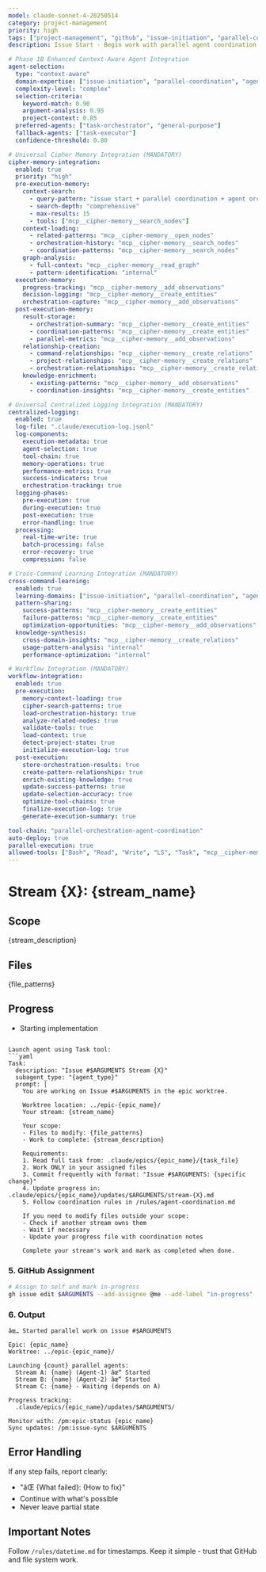 ```yaml
---
model: claude-sonnet-4-20250514
category: project-management
priority: high
tags: ["project-management", "github", "issue-initiation", "parallel-coordination"]
description: Issue Start - Begin work with parallel agent coordination and branch setup

# Phase 1B Enhanced Context-Aware Agent Integration
agent-selection:
  type: "context-aware"
  domain-expertise: ["issue-initiation", "parallel-coordination", "agent-orchestration"]
  complexity-level: "complex"
  selection-criteria:
    keyword-match: 0.90
    argument-analysis: 0.95
    project-context: 0.85
  preferred-agents: ["task-orchestrator", "general-purpose"]
  fallback-agents: ["task-executor"]
  confidence-threshold: 0.80

# Universal Cipher Memory Integration (MANDATORY)
cipher-memory-integration:
  enabled: true
  priority: "high"
  pre-execution-memory:
    context-search:
      - query-pattern: "issue start + parallel coordination + agent orchestration"
      - search-depth: "comprehensive"
      - max-results: 15
      - tools: ["mcp__cipher-memory__search_nodes"]
    context-loading:
      - related-patterns: "mcp__cipher-memory__open_nodes"
      - orchestration-history: "mcp__cipher-memory__search_nodes"
      - coordination-patterns: "mcp__cipher-memory__search_nodes"
    graph-analysis:
      - full-context: "mcp__cipher-memory__read_graph"
      - pattern-identification: "internal"
  execution-memory:
    progress-tracking: "mcp__cipher-memory__add_observations"
    decision-logging: "mcp__cipher-memory__create_entities"
    orchestration-capture: "mcp__cipher-memory__add_observations"
  post-execution-memory:
    result-storage:
      - orchestration-summary: "mcp__cipher-memory__create_entities"
      - coordination-patterns: "mcp__cipher-memory__create_entities"
      - parallel-metrics: "mcp__cipher-memory__add_observations"
    relationship-creation:
      - command-relationships: "mcp__cipher-memory__create_relations"
      - project-relationships: "mcp__cipher-memory__create_relations"
      - orchestration-relationships: "mcp__cipher-memory__create_relations"
    knowledge-enrichment:
      - existing-patterns: "mcp__cipher-memory__add_observations"
      - coordination-insights: "mcp__cipher-memory__create_entities"

# Universal Centralized Logging Integration (MANDATORY)
centralized-logging:
  enabled: true
  log-file: ".claude/execution-log.jsonl"
  log-components:
    execution-metadata: true
    agent-selection: true
    tool-chain: true
    memory-operations: true
    performance-metrics: true
    success-indicators: true
    orchestration-tracking: true
  logging-phases:
    pre-execution: true
    during-execution: true
    post-execution: true
    error-handling: true
  processing:
    real-time-write: true
    batch-processing: false
    error-recovery: true
    compression: false

# Cross-Command Learning Integration (MANDATORY)
cross-command-learning:
  enabled: true
  learning-domains: ["issue-initiation", "parallel-coordination", "agent-orchestration"]
  pattern-sharing:
    success-patterns: "mcp__cipher-memory__create_entities"
    failure-patterns: "mcp__cipher-memory__create_entities"
    optimization-opportunities: "mcp__cipher-memory__add_observations"
  knowledge-synthesis:
    cross-domain-insights: "mcp__cipher-memory__create_relations"
    usage-pattern-analysis: "internal"
    performance-optimization: "internal"

# Workflow Integration (MANDATORY)
workflow-integration:
  enabled: true
  pre-execution:
    memory-context-loading: true
    cipher-search-patterns: true
    load-orchestration-history: true
    analyze-related-nodes: true
    validate-tools: true
    load-context: true
    detect-project-state: true
    initialize-execution-log: true
  post-execution:
    store-orchestration-results: true
    create-pattern-relationships: true
    enrich-existing-knowledge: true
    update-success-patterns: true
    update-selection-accuracy: true
    optimize-tool-chains: true
    finalize-execution-log: true
    generate-execution-summary: true

tool-chain: "parallel-orchestration-agent-coordination"
auto-deploy: true
parallel-execution: true
allowed-tools: ["Bash", "Read", "Write", "LS", "Task", "mcp__cipher-memory__search_nodes", "mcp__cipher-memory__open_nodes", "mcp__cipher-memory__create_entities", "mcp__cipher-memory__create_relations", "mcp__cipher-memory__add_observations", "mcp__cipher-memory__read_graph"]
---
```


# Stream {X}: {stream_name}

## Scope
{stream_description}

## Files
{file_patterns}

## Progress
- Starting implementation
```

Launch agent using Task tool:
```yaml
Task:
  description: "Issue #$ARGUMENTS Stream {X}"
  subagent_type: "{agent_type}"
  prompt: |
    You are working on Issue #$ARGUMENTS in the epic worktree.
    
    Worktree location: ../epic-{epic_name}/
    Your stream: {stream_name}
    
    Your scope:
    - Files to modify: {file_patterns}
    - Work to complete: {stream_description}
    
    Requirements:
    1. Read full task from: .claude/epics/{epic_name}/{task_file}
    2. Work ONLY in your assigned files
    3. Commit frequently with format: "Issue #$ARGUMENTS: {specific change}"
    4. Update progress in: .claude/epics/{epic_name}/updates/$ARGUMENTS/stream-{X}.md
    5. Follow coordination rules in /rules/agent-coordination.md
    
    If you need to modify files outside your scope:
    - Check if another stream owns them
    - Wait if necessary
    - Update your progress file with coordination notes
    
    Complete your stream's work and mark as completed when done.
```

### 5. GitHub Assignment

```bash
# Assign to self and mark in-progress
gh issue edit $ARGUMENTS --add-assignee @me --add-label "in-progress"
```

### 6. Output

```
âœ… Started parallel work on issue #$ARGUMENTS

Epic: {epic_name}
Worktree: ../epic-{epic_name}/

Launching {count} parallel agents:
  Stream A: {name} (Agent-1) âœ“ Started
  Stream B: {name} (Agent-2) âœ“ Started
  Stream C: {name} - Waiting (depends on A)

Progress tracking:
  .claude/epics/{epic_name}/updates/$ARGUMENTS/

Monitor with: /pm:epic-status {epic_name}
Sync updates: /pm:issue-sync $ARGUMENTS
```

## Error Handling

If any step fails, report clearly:
- "âŒ {What failed}: {How to fix}"
- Continue with what's possible
- Never leave partial state

## Important Notes

Follow `/rules/datetime.md` for timestamps.
Keep it simple - trust that GitHub and file system work.


